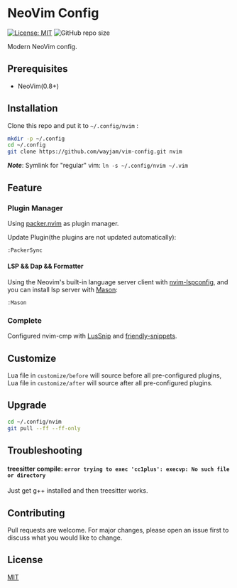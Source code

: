 # NeoVim Config

[![License: MIT](https://img.shields.io/badge/License-MIT-yellow.svg)](https://opensource.org/licenses/MIT)
![GitHub repo size](https://img.shields.io/github/repo-size/wayjam/vim-config)

Modern NeoVim config.

## Prerequisites

- NeoVim(0.8+)

## Installation

Clone this repo and put it to `~/.config/nvim` :

```sh
mkdir -p ~/.config
cd ~/.config
git clone https://github.com/wayjam/vim-config.git nvim
```

**_Note_**: Symlink for "regular" vim: `ln -s ~/.config/nvim ~/.vim`

## Feature

### Plugin Manager

Using [packer.nvim](https://github.com/wbthomason/packer.nvim) as plugin manager.

Update Plugin(the plugins are not updated automatically):

```sh
:PackerSync
```

#### LSP && Dap && Formatter

Using the Neovim's built-in language server client with [nvim-lspconfig](https://github.com/neovim/nvim-lspconfig), and you can install lsp server with [Mason](https://github.com/williamboman/mason.nvim):

```
:Mason
```

### Complete

Configured nvim-cmp with [LusSnip](https://github.com/L3MON4D3/LuaSnip) and [friendly-snippets](https://github.com/rafamadriz/friendly-snippets).

## Customize

Lua file in `customize/before` will source before all pre-configured plugins,
Lua file in `customize/after` will source after all pre-configured plugins.

## Upgrade

```sh
cd ~/.config/nvim
git pull --ff --ff-only
```

## Troubleshooting

#### treesitter compile: `error trying to exec 'cc1plus': execvp: No such file or directory`

Just get g++ installed and then treesitter works.

## Contributing

Pull requests are welcome. For major changes, please open an issue first to discuss what you would like to change.

## License

[MIT](https://choosealicense.com/licenses/mit/)
